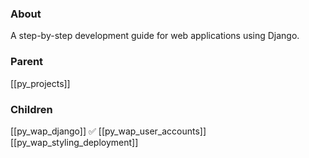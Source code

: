 ### About
A step-by-step development guide for web applications using Django.

### Parent
[[py_projects]]

### Children
[[py_wap_django]] ✅
[[py_wap_user_accounts]]
[[py_wap_styling_deployment]]
